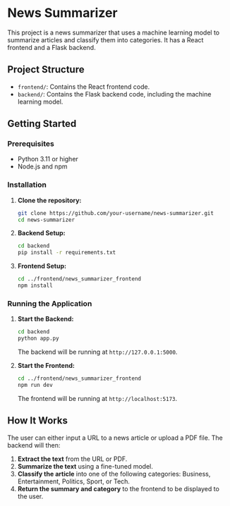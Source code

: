 # News Summarizer

This project is a news summarizer that uses a machine learning model to summarize articles and classify them into categories. It has a React frontend and a Flask backend.

## Project Structure

- `frontend/`: Contains the React frontend code.
- `backend/`: Contains the Flask backend code, including the machine learning model.

## Getting Started

### Prerequisites

- Python 3.11 or higher
- Node.js and npm

### Installation

1. **Clone the repository:**

   ```bash
   git clone https://github.com/your-username/news-summarizer.git
   cd news-summarizer
   ```

2. **Backend Setup:**

   ```bash
   cd backend
   pip install -r requirements.txt
   ```

3. **Frontend Setup:**

   ```bash
   cd ../frontend/news_summarizer_frontend
   npm install
   ```

### Running the Application

1. **Start the Backend:**

   ```bash
   cd backend
   python app.py
   ```

   The backend will be running at `http://127.0.0.1:5000`.

2. **Start the Frontend:**

   ```bash
   cd ../frontend/news_summarizer_frontend
   npm run dev
   ```

   The frontend will be running at `http://localhost:5173`.

## How It Works

The user can either input a URL to a news article or upload a PDF file. The backend will then:

1.  **Extract the text** from the URL or PDF.
2.  **Summarize the text** using a fine-tuned model.
3.  **Classify the article** into one of the following categories: Business, Entertainment, Politics, Sport, or Tech.
4.  **Return the summary and category** to the frontend to be displayed to the user.
